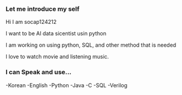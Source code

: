 ### Let me introduce my self

Hi I am socap124212

I want to be AI data sicentist usin python

I am working on using python, SQL, and other method that is needed

I love to watch movie and listening music.

### I can Speak and use...
-Korean
-English
-Python
-Java
-C
-SQL
-Verilog
<!--
**socpa124212/socpa124212** is a ✨ _special_ ✨ repository because its `README.md` (this file) appears on your GitHub profile.

Here are some ideas to get you started:

- 🔭 I’m currently working on ...
- 🌱 I’m currently learning ...
- 👯 I’m looking to collaborate on ...
- 🤔 I’m looking for help with ...
- 💬 Ask me about ...
- 📫 How to reach me: ...
- 😄 Pronouns: ...
- ⚡ Fun fact: ...
-->
